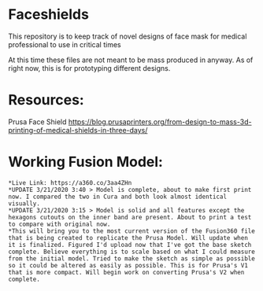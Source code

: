 # Faceshields
This repository is to keep track of novel designs of face mask for medical professional to use in critical times

At this time these files are not meant to be mass produced in anyway. As of right now, this is for prototyping different designs.

# Resources:
Prusa Face Shield
https://blog.prusaprinters.org/from-design-to-mass-3d-printing-of-medical-shields-in-three-days/


# Working Fusion Model:
    *Live Link: https://a360.co/3aa4ZHn   
    *UPDATE 3/21/2020 3:40 > Model is complete, about to make first print now. I compared the two in Cura and both look almost identical visually.
    *UPDATE 3/21/2020 3:15 > Model is solid and all features except the hexagons cutouts on the inner band are present. About to print a test to compare with original now.  
    *This will bring you to the most current version of the Fusion360 file that is being created to replicate the Prusa Model. Will update when it is finalized. Figured I'd upload now that I've got the base sketch complete. Believe everything is to scale based on what I could measure from the initial model. Tried to make the sketch as simple as possible so it could be altered as easily as possible. This is for Prusa's V1 that is more compact. Will begin work on converting Prusa's V2 when complete.  
